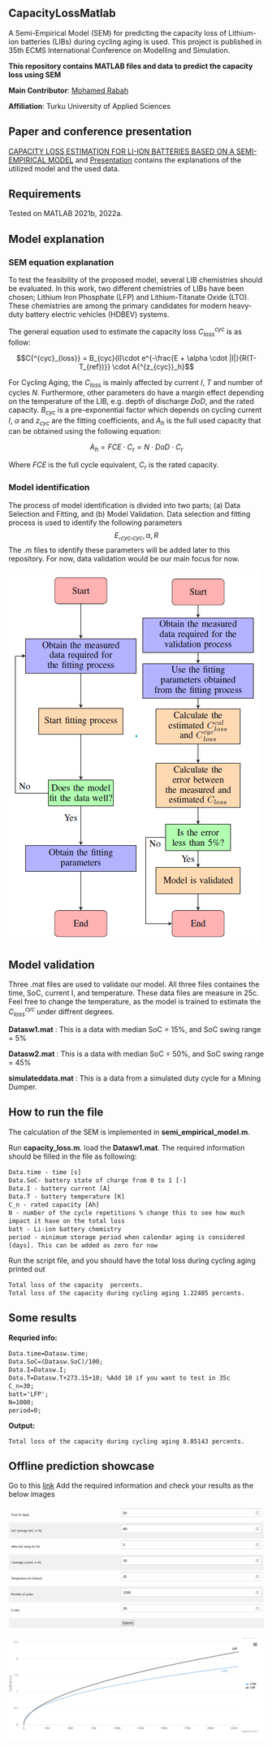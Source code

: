 ## CapacityLossMatlab
A Semi-Empirical Model (SEM) for predicting the capacity loss of Lithium-ion batteries (LIBs) during cycling aging is used. This project is published in 35th ECMS International Conference on Modelling and Simulation.

**This repository contains MATLAB files and data to predict the capacity loss using SEM**

**Main Contributor**: [Mohamed Rabah](https://scholar.google.com/citations?user=3o2gS80AAAAJ&hl=en)

**Affiliation**: Turku University of Applied Sciences

## Paper and conference presentation
[CAPACITY LOSS ESTIMATION FOR LI-ION BATTERIES BASED ON A SEMI-EMPIRICAL MODEL](https://drive.google.com/file/d/1_XF3AHhH7OotMk2cxfh0bj4TYo9XtvD7/view?usp=share_link) and [Presentation](https://drive.google.com/file/d/1Nuwq555htsr8aBe7mBM1xWdjWc5LwC5w/view?usp=share_link) contains the explanations of the utilized model and the used data. 

## Requirements
Tested on MATLAB 2021b, 2022a.

## Model explanation
### SEM equation explanation
To test the feasibility of the proposed model, several LIB chemistries should be evaluated. In this work, two different chemistries of LIBs have been chosen; Lithium Iron Phosphate (LFP) and Lithium-Titanate Oxide (LTO). These chemistries are among the primary candidates for modern heavy-duty battery electric vehicles (HDBEV) systems.

The general equation used to estimate the  capacity loss $C{^{cyc}_{loss}}$ is as follow: 

$$C{^{cyc}_{loss}} = B_{cyc}(I)\cdot e^{-\frac{E + \alpha \cdot |I|}{R(T-T_{ref})}} \cdot A{^{z_{cyc}}_h}$$

For Cycling  Aging, the $C_{loss}$ is mainly affected by current $I$, $T$ and number of cycles $N$. Furthermore, other parameters do have a margin effect depending on the temperature of the LIB, e.g. depth of discharge $DoD$, and the rated capacity. $B_{cyc}$ is a pre-exponential factor which depends on cycling current $I$, $\alpha$ and $z_{cyc}$ are the fitting coefficients, and $A_h$ is the full used capacity that can be obtained using the following equation:

$$A_h = FCE \cdot C_r = N \cdot DoD \cdot C_r$$

Where $FCE$ is the full cycle equivalent, $C_r$ is the rated capacity.

### Model identification
The process of model identification is divided into two parts; (a) Data Selection and Fitting, and (b) Model Validation. Data selection and fitting process is used to identify the following parameters $$E, _{cyc}, _{cyc}, \alpha, R$$ The .m files to identify these parameters will be added later to this repository. For now, data validation would be our main focus for now. 

![flowchart](Images/flowchart.png)

## Model validation
Three .mat files are used to validate our model. All three files containes the time, SoC, current I, and temperature. These data files are measure in 25c. Feel free to change the temperature, as the model is trained to estimate the $C{^{cyc}_{loss}}$ under diffrent degrees.

**Datasw1.mat** : This is a data with median SoC = 15%, and SoC swing range = 5%

**Datasw2.mat** : This is a data with median SoC = 50%, and SoC swing range = 45%

**simulateddata.mat** : This is a data from a simulated duty cycle for a Mining Dumper.

## How to run the file
The calculation of the SEM is implemented in **semi_empirical_model.m**. 

Run **capacity_loss.m**. load the **Datasw1.mat**. The required information should be filled in the file as following:
````
Data.time - time [s]
Data.SoC- battery state of charge from 0 to 1 [-]
Data.I - battery current [A]
Data.T - battery temperature [K]
C_n - rated capacity [Ah]
N - number of the cycle repetitions % change this to see how much impact it have on the total loss
batt - Li-ion battery chemistry 
period - minimum storage period when calendar aging is considered [days]. This can be added as zero for now
````
     
Run the script file, and you should have the total loss during cycling aging printed out
````
Total loss of the capacity  percents.
Total loss of the capacity during cycling aging 1.22485 percents.
````

## Some results
**Requried info:**
````
Data.time=Datasw.time;
Data.SoC=(Datasw.SoC)/100;
Data.I=Datasw.I;
Data.T=Datasw.T+273.15+10; %Add 10 if you want to test in 35c 
C_n=30;
batt='LFP';
N=1000;
period=0;
````

**Output:**
````
Total loss of the capacity during cycling aging 8.85143 percents.
````

## Offline prediction showcase
Go to this [link](https://comea.turkuamk.fi/battery-aging-showcase/)
Add the required information and check your results as the below images

![showcase](Images/showcase.png)

![results](Images/showcase_results.png)
